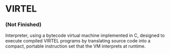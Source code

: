 # VIRTEL
### (Not Finished)
Interpreter, using a bytecode virtual machine implemented in C, designed to execute compiled VIRTEL programs by translating source code into a compact, portable instruction set that the VM interprets at runtime.
